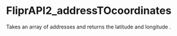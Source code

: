 # FliprAPI2_addressTOcoordinates
Takes an array of addresses and returns the latitude and longitude .
